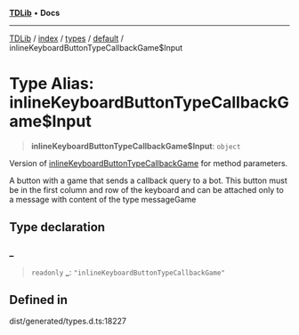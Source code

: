 [**TDLib**](../../../../../../README.md) • **Docs**

***

[TDLib](../../../../../../modules.md) / [index](../../../../../README.md) / [types](../../../README.md) / [default](../README.md) / inlineKeyboardButtonTypeCallbackGame$Input

# Type Alias: inlineKeyboardButtonTypeCallbackGame$Input

> **inlineKeyboardButtonTypeCallbackGame$Input**: `object`

Version of [inlineKeyboardButtonTypeCallbackGame](inlineKeyboardButtonTypeCallbackGame.md) for method parameters.

A button with a game that sends a callback query to a bot. This button must be in the first column and row of the keyboard and can be attached only to a message with content of the type messageGame

## Type declaration

### \_

> `readonly` **\_**: `"inlineKeyboardButtonTypeCallbackGame"`

## Defined in

dist/generated/types.d.ts:18227
